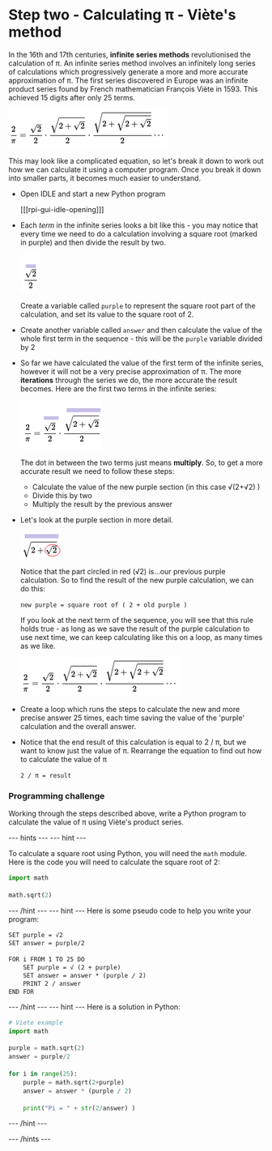 # Step two - Calculating π - Viète's method

In the 16th and 17th centuries, **infinite series methods** revolutionised the calculation of π. An infinite series method involves an infinitely long series of calculations which progressively generate a more and more accurate approximation of π. The first series discovered in Europe was an infinite product series found by French mathematician François Viète in 1593. This achieved 15 digits after only 25 terms.

  ![François Viète product series](images/viete-product-series.png)

This may look like a complicated equation, so let's break it down to work out how we can calculate it using a computer program. Once you break it down into smaller parts, it becomes much easier to understand.

- Open IDLE and start a new Python program

    [[[rpi-gui-idle-opening]]]

- Each *term* in the infinite series looks a bit like this - you may notice that every time we need to do a calculation involving a square root (marked in purple) and then divide the result by two.

    ![First term in viete](images/first-viete.png)

    Create a variable called `purple` to represent the square root part of the calculation, and set its value to the square root of 2.

- Create another variable called `answer` and then calculate the value of the whole first term in the sequence - this will be the `purple` variable divided by 2

- So far we have calculated the value of the first term of the infinite series, however it will not be a very precise approximation of π. The more **iterations** through the series we do, the more accurate the result becomes. Here are the first two terms in the infinite series:

    ![Viete sequence highlighted in purple](images/viete-purple.png)

    The dot in between the two terms just means **multiply**. So, to get a more accurate result we need to follow these steps:

    - Calculate the value of the new purple section (in this case √(2+√2) )
    - Divide this by two
    - Multiply the result by the previous answer

- Let's look at the purple section in more detail.

    ![Viete second term](images/viete-new-purple.png)

    Notice that the part circled in red (√2) is...our previous purple calculation. So to find the result of the new purple calculation, we can do this:

    `new purple = square root of ( 2 + old purple )`

    If you look at the next term of the sequence, you will see that this rule holds true - as long as we save the result of the purple calculation to use next time, we can keep calculating like this on a loop, as many times as we like.

    ![Viete sequence highlighted in purple](images/viete-product-series.png)

- Create a loop which runs the steps to calculate the new and more precise answer 25 times, each time saving the value of the 'purple' calculation and the overall answer.

- Notice that the end result of this calculation is equal to 2 / π, but we want to know just the value of π. Rearrange the equation to find out how to calculate the value of π

    `2 / π = result`

### Programming challenge
Working through the steps described above, write a Python program to calculate the value of π using Viète's product series.


--- hints ---
--- hint ---

To calculate a square root using Python, you will need the `math` module. Here is the code you will need to calculate the square root of 2:

```Python
import math

math.sqrt(2)
```

--- /hint ---
--- hint ---
Here is some pseudo code to help you write your program:

```
SET purple = √2
SET answer = purple/2

FOR i FROM 1 TO 25 DO
    SET purple = √ (2 + purple)
    SET answer = answer * (purple / 2)
    PRINT 2 / answer
END FOR

```

--- /hint ---
--- hint ---
Here is a solution in Python:

```Python
# Viete example
import math

purple = math.sqrt(2)
answer = purple/2

for i in range(25):
    purple = math.sqrt(2+purple)
    answer = answer * (purple / 2)

    print("Pi = " + str(2/answer) )

```
--- /hint ---

--- /hints ---
